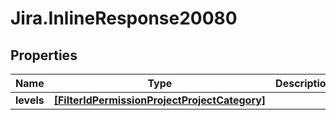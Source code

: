 # Jira.InlineResponse20080

## Properties

Name | Type | Description | Notes
------------ | ------------- | ------------- | -------------
**levels** | [**[FilterIdPermissionProjectProjectCategory]**](FilterIdPermissionProjectProjectCategory.md) |  | 



